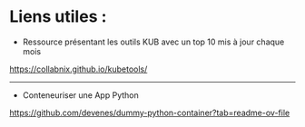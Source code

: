 # Liens utiles :

- Ressource présentant les outils KUB avec un top 10 mis à jour chaque mois

<https://collabnix.github.io/kubetools/>

---

- Conteneuriser une App Python

<https://github.com/devenes/dummy-python-container?tab=readme-ov-file>

